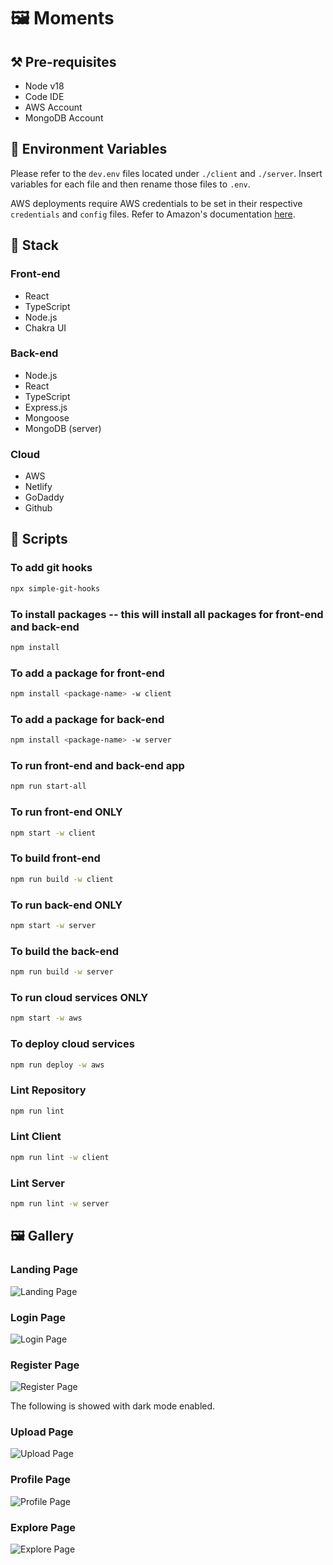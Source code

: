 # 🖼️ Moments

## ⚒️ Pre-requisites

- Node v18
- Code IDE
- AWS Account
- MongoDB Account

## 💭 Environment Variables

Please refer to the `dev.env` files located under `./client` and `./server`. Insert variables for each file and then rename those files to `.env`.

AWS deployments require AWS credentials to be set in their respective `credentials` and `config` files. Refer to Amazon's documentation [here](https://docs.aws.amazon.com/cli/latest/userguide/cli-configure-files.html).

## 🎨 Stack

### Front-end

- React
- TypeScript
- Node.js
- Chakra UI

### Back-end

- Node.js
- React
- TypeScript
- Express.js
- Mongoose
- MongoDB (server)

### Cloud

- AWS
- Netlify
- GoDaddy
- Github

## 📄 Scripts

### To add git hooks
```sh
npx simple-git-hooks
```

### To install packages -- this will install all packages for front-end and back-end
```sh
npm install
```

### To add a package for front-end
```sh
npm install <package-name> -w client
```

### To add a package for back-end
```sh
npm install <package-name> -w server
```

### To run front-end and back-end app
```sh
npm run start-all
```

### To run front-end ONLY
```sh
npm start -w client
```

### To build front-end
```sh
npm run build -w client
```

### To run back-end ONLY
```sh
npm start -w server
```

### To build the back-end
```sh
npm run build -w server
```

### To run cloud services ONLY
```sh
npm start -w aws
```

### To deploy cloud services
```sh
npm run deploy -w aws
```

### Lint Repository
```sh
npm run lint
```

### Lint Client
```sh
npm run lint -w client
```

### Lint Server
```sh
npm run lint -w server
```

## 🖼️ Gallery

### Landing Page
![Landing Page](./gallery/landing_page.png)

### Login Page
![Login Page](./gallery/login_page.png)

### Register Page
![Register Page](./gallery/register_page.png)

The following is showed with dark mode enabled.

### Upload Page
![Upload Page](./gallery/upload_page.png)

### Profile Page
![Profile Page](./gallery/profile_page.png)

### Explore Page
![Explore Page](./gallery/explore_page.png)
